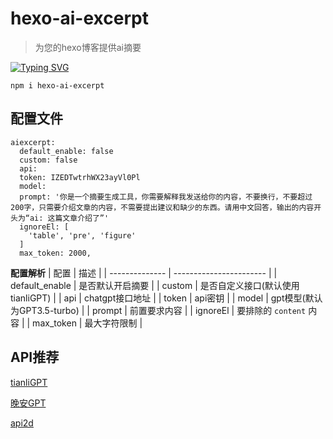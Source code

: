 # hexo-ai-excerpt
> 为您的hexo博客提供ai摘要

[![Typing SVG](https://readme-typing-svg.demolab.com?font=Fira+Code&weight=500&size=25&pause=1000&color=F7ADAD&repeat=false&width=435&lines=npm+i+hexo-ai-excerpt)](https://git.io/typing-svg)
```
npm i hexo-ai-excerpt
```

## 配置文件
```
aiexcerpt:
  default_enable: false
  custom: false
  api: 
  token: IZEDTwtrhWX23ayVl0Pl
  model: 
  prompt: '你是一个摘要生成工具，你需要解释我发送给你的内容，不要换行，不要超过200字，只需要介绍文章的内容，不需要提出建议和缺少的东西。请用中文回答，输出的内容开头为“ai: 这篇文章介绍了”'
  ignoreEl: [
    'table', 'pre', 'figure'
  ]
  max_token: 2000,
```

**配置解析**
| 配置           | 描述                    |
| -------------- | ----------------------- |
| default_enable | 是否默认开启摘要        |
| custom         | 是否自定义接口(默认使用tianliGPT)        |
| api            | chatgpt接口地址         |
| token          | api密钥                 |
| model          | gpt模型(默认为GPT3.5-turbo)                 |
| prompt         | 前置要求内容            |
| ignoreEl       | 要排除的 `content` 内容 |
| max_token      | 最大字符限制            |

## API推荐

[tianliGPT](https://afdian.net/item/f18c2e08db4411eda2f25254001e7c00)

[晚安GPT](https://www.cartafi.org/)

[api2d](https://api2d.com/r/195259)
